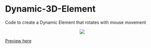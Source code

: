 # Dynamic-3D-Element
Code to create a Dynamic Element that rotates with mouse movement

<div align="center"><img src="/preview.gif"></div>

<a href="https://rawcdn.githack.com/SOCRAMBLLE/Dynamic-3D-Element/1d44c389c97d14147b32cc44388f35202809ed5c/index.html" target="_blank"> Preview here </a>
